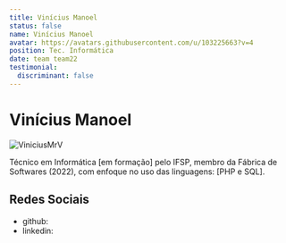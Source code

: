 ```yaml
---
title: Vinícius Manoel
status: false
name: Vinícius Manoel
avatar: https://avatars.githubusercontent.com/u/103225663?v=4
position: Tec. Informática
date: team team22
testimonial:
  discriminant: false
---
```

# Vinícius Manoel

![ViniciusMrV](https://avatars.githubusercontent.com/u/103225663?v=4)

Técnico em Informática [em formação] pelo IFSP, membro da Fábrica de Softwares (2022), com enfoque no uso das linguagens: [PHP e SQL].

## Redes Sociais

- github:
- linkedin:
